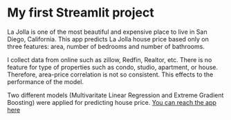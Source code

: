 # My first Streamlit project
La Jolla is one of the most beautiful and expensive place to live in San Diego, California.
This app predicts La Jolla house price based only on three features: area, number of bedrooms and number of bathrooms.

I collect data from online such as zillow, Redfin, Realtor, etc. There is no feature for type of properties such as condo, studio, apartment, or house.
Therefore, area-price correlation is not so consistent. This effects to the performance of the model.

Two different models (Multivaritate Linear Regression and Extreme Gradient Boosting) were applied for predicting house price. 
[You can reach the app here](https://sandiego-la-jolla-house-price.herokuapp.com/)
